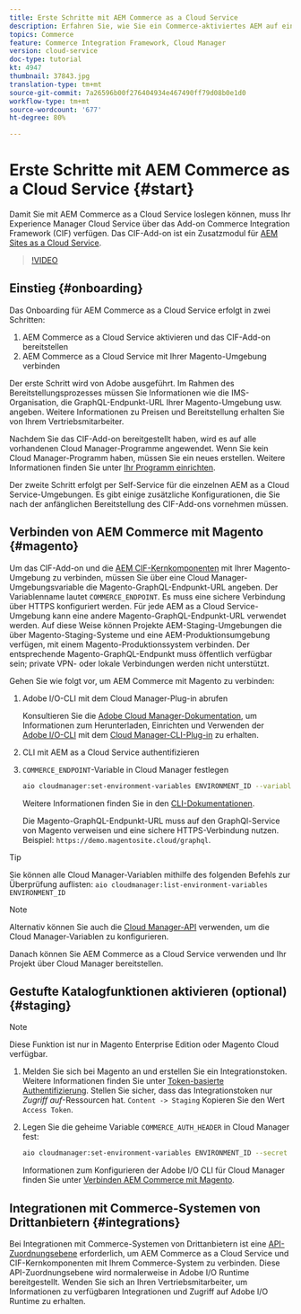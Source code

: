```yaml
---
title: Erste Schritte mit AEM Commerce as a Cloud Service
description: Erfahren Sie, wie Sie ein Commerce-aktiviertes AEM auf einem laufenden AEM als Cloud-Dienst-Umgebung bereitstellen. Verwenden Sie Funktionen von Adobe Cloud Manager und eine CI/CD-Pipeline, um den Venia-Referenzspeicher auf einer laufenden Umgebung zu erstellen.
topics: Commerce
feature: Commerce Integration Framework, Cloud Manager
version: cloud-service
doc-type: tutorial
kt: 4947
thumbnail: 37843.jpg
translation-type: tm+mt
source-git-commit: 7a26596b00f276404934e467490ff79d08b0e1d0
workflow-type: tm+mt
source-wordcount: '677'
ht-degree: 80%

---
```



# Erste Schritte mit AEM Commerce as a Cloud Service {#start}

Damit Sie mit AEM Commerce as a Cloud Service loslegen können, muss Ihr Experience Manager Cloud Service über das Add-on Commerce Integration Framework (CIF) verfügen. Das CIF-Add-on ist ein Zusatzmodul für [AEM Sites as a Cloud Service](https://docs.adobe.com/content/help/de/experience-manager-cloud-service/sites/home.translate.html).

>[!VIDEO](https://video.tv.adobe.com/v/37843?quality=12&learn=on)

## Einstieg {#onboarding}

Das Onboarding für AEM Commerce as a Cloud Service erfolgt in zwei Schritten:

1. AEM Commerce as a Cloud Service aktivieren und das CIF-Add-on bereitstellen
2. AEM Commerce as a Cloud Service mit Ihrer Magento-Umgebung verbinden

Der erste Schritt wird von Adobe ausgeführt. Im Rahmen des Bereitstellungsprozesses müssen Sie Informationen wie die IMS-Organisation, die GraphQL-Endpunkt-URL Ihrer Magento-Umgebung usw. angeben. Weitere Informationen zu Preisen und Bereitstellung erhalten Sie von Ihrem Vertriebsmitarbeiter.

Nachdem Sie das CIF-Add-on bereitgestellt haben, wird es auf alle vorhandenen Cloud Manager-Programme angewendet. Wenn Sie kein Cloud Manager-Programm haben, müssen Sie ein neues erstellen. Weitere Informationen finden Sie unter [Ihr Programm einrichten](https://docs.adobe.com/content/help/de/experience-manager-cloud-manager/using/getting-started/setting-up-program.html).

Der zweite Schritt erfolgt per Self-Service für die einzelnen AEM as a Cloud Service-Umgebungen. Es gibt einige zusätzliche Konfigurationen, die Sie nach der anfänglichen Bereitstellung des CIF-Add-ons vornehmen müssen.

## Verbinden von AEM Commerce mit Magento {#magento}

Um das CIF-Add-on und die [AEM CIF-Kernkomponenten](https://github.com/adobe/aem-core-cif-components) mit Ihrer Magento-Umgebung zu verbinden, müssen Sie über eine Cloud Manager-Umgebungsvariable die Magento-GraphQL-Endpunkt-URL angeben. Der Variablenname lautet `COMMERCE_ENDPOINT`. Es muss eine sichere Verbindung über HTTPS konfiguriert werden.
Für jede AEM as a Cloud Service-Umgebung kann eine andere Magento-GraphQL-Endpunkt-URL verwendet werden. Auf diese Weise können Projekte AEM-Staging-Umgebungen die über Magento-Staging-Systeme und eine AEM-Produktionsumgebung verfügen, mit einem Magento-Produktionssystem verbinden. Der entsprechende Magento-GraphQL-Endpunkt muss öffentlich verfügbar sein; private VPN- oder lokale Verbindungen werden nicht unterstützt.

Gehen Sie wie folgt vor, um AEM Commerce mit Magento zu verbinden:

1. Adobe I/O-CLI mit dem Cloud Manager-Plug-in abrufen

   Konsultieren Sie die [Adobe Cloud Manager-Dokumentation](https://docs.adobe.com/content/help/de/experience-manager-cloud-manager/using/introduction-to-cloud-manager.html), um Informationen zum Herunterladen, Einrichten und Verwenden der [Adobe I/O-CLI](https://github.com/adobe/aio-cli) mit dem [Cloud Manager-CLI-Plug-in](https://github.com/adobe/aio-cli-plugin-cloudmanager) zu erhalten.

2. CLI mit AEM as a Cloud Service authentifizieren

3. `COMMERCE_ENDPOINT`-Variable in Cloud Manager festlegen

   ```bash
   aio cloudmanager:set-environment-variables ENVIRONMENT_ID --variable COMMERCE_ENDPOINT "<Magento GraphQL endpoint URL>"
   ```

   Weitere Informationen finden Sie in den [CLI-Dokumentationen](https://github.com/adobe/aio-cli-plugin-cloudmanager#aio-cloudmanagerset-environment-variables-environmentid).

   Die Magento-GraphQL-Endpunkt-URL muss auf den GraphQl-Service von Magento verweisen und eine sichere HTTPS-Verbindung nutzen. Beispiel: `https://demo.magentosite.cloud/graphql`.

>[!TIP]
>
>Sie können alle Cloud Manager-Variablen mithilfe des folgenden Befehls zur Überprüfung auflisten: `aio cloudmanager:list-environment-variables ENVIRONMENT_ID`

>[!NOTE]
>
>Alternativ können Sie auch die [Cloud Manager-API](https://www.adobe.io/apis/experiencecloud/cloud-manager/docs.html) verwenden, um die Cloud Manager-Variablen zu konfigurieren.

Danach können Sie AEM Commerce as a Cloud Service verwenden und Ihr Projekt über Cloud Manager bereitstellen.

## Gestufte Katalogfunktionen aktivieren (optional) {#staging}

>[!NOTE]
>
>Diese Funktion ist nur in Magento Enterprise Edition oder Magento Cloud verfügbar.

1. Melden Sie sich bei Magento an und erstellen Sie ein Integrationstoken. Weitere Informationen finden Sie unter [Token-basierte Authentifizierung](https://devdocs.magento.com/guides/v2.4/get-started/authentication/gs-authentication-token.html#integration-tokens). Stellen Sie sicher, dass das Integrationstoken nur *Zugriff auf*-Ressourcen hat. `Content -> Staging` Kopieren Sie den Wert `Access Token`.

1. Legen Sie die geheime Variable `COMMERCE_AUTH_HEADER` in Cloud Manager fest:

   ```bash
   aio cloudmanager:set-environment-variables ENVIRONMENT_ID --secret COMMERCE_AUTH_HEADER "Authorization Bearer: <Access Token>"
   ```

   Informationen zum Konfigurieren der Adobe I/O CLI für Cloud Manager finden Sie unter [Verbinden AEM Commerce mit Magento](#magento).

## Integrationen mit Commerce-Systemen von Drittanbietern {#integrations}

Bei Integrationen mit Commerce-Systemen von Drittanbietern ist eine [API-Zuordnungsebene](architecture/third-party.md) erforderlich, um AEM Commerce as a Cloud Service und CIF-Kernkomponenten mit Ihrem Commerce-System zu verbinden. Diese API-Zuordnungsebene wird normalerweise in Adobe I/O Runtime bereitgestellt. Wenden Sie sich an Ihren Vertriebsmitarbeiter, um Informationen zu verfügbaren Integrationen und Zugriff auf Adobe I/O Runtime zu erhalten.
